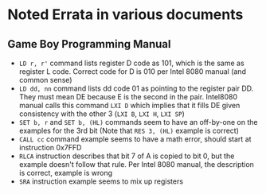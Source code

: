 # Noted Errata in various documents

## Game Boy Programming Manual
- `LD r, r'` command lists register D code as 101, which is the same as register L code. Correct code for D is 010 per Intel 8080 manual (and common sense)
- `LD dd, nn` command lists dd code 01 as pointing to the register pair DD. They must mean DE because E is the second in the pair. Intel8080 manual calls this command `LXI D` which implies that it fills DE given consistency with the other 3 (`LXI B`, `LXI H`, `LXI SP`)
- `SET b, r` and `SET b, (HL)` commands seem to have an off-by-one on the examples for the 3rd bit (Note that `RES 3, (HL)` example is correct)
- `CALL cc` command example seems to have a math error, should start at instruction 0x7FFD
- `RLCA` instruction describes that bit 7 of A is copied to bit 0, but the example doesn't follow that rule. Per Intel 8080 manual, the description is correct, example is wrong
- `SRA` instruction example seems to mix up registers
